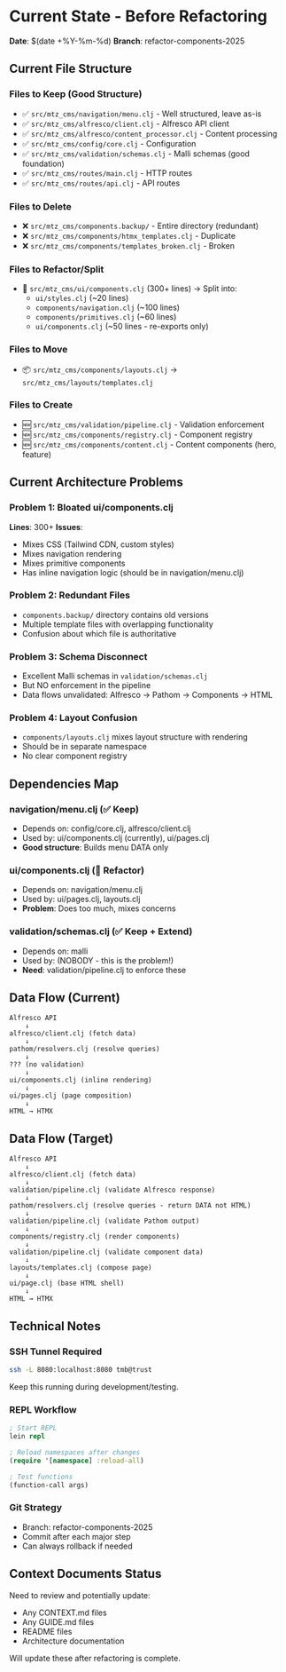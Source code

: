 # Current State - Before Refactoring

**Date**: $(date +%Y-%m-%d)
**Branch**: refactor-components-2025

## Current File Structure

### Files to Keep (Good Structure)
- ✅ `src/mtz_cms/navigation/menu.clj` - Well structured, leave as-is
- ✅ `src/mtz_cms/alfresco/client.clj` - Alfresco API client
- ✅ `src/mtz_cms/alfresco/content_processor.clj` - Content processing
- ✅ `src/mtz_cms/config/core.clj` - Configuration
- ✅ `src/mtz_cms/validation/schemas.clj` - Malli schemas (good foundation)
- ✅ `src/mtz_cms/routes/main.clj` - HTTP routes
- ✅ `src/mtz_cms/routes/api.clj` - API routes

### Files to Delete
- ❌ `src/mtz_cms/components.backup/` - Entire directory (redundant)
- ❌ `src/mtz_cms/components/htmx_templates.clj` - Duplicate
- ❌ `src/mtz_cms/components/templates_broken.clj` - Broken

### Files to Refactor/Split
- 🔄 `src/mtz_cms/ui/components.clj` (300+ lines) → Split into:
  - `ui/styles.clj` (~20 lines)
  - `components/navigation.clj` (~100 lines)
  - `components/primitives.clj` (~60 lines)
  - `ui/components.clj` (~50 lines - re-exports only)

### Files to Move
- 📦 `src/mtz_cms/components/layouts.clj` → `src/mtz_cms/layouts/templates.clj`

### Files to Create
- 🆕 `src/mtz_cms/validation/pipeline.clj` - Validation enforcement
- 🆕 `src/mtz_cms/components/registry.clj` - Component registry
- 🆕 `src/mtz_cms/components/content.clj` - Content components (hero, feature)

## Current Architecture Problems

### Problem 1: Bloated ui/components.clj
**Lines**: 300+
**Issues**: 
- Mixes CSS (Tailwind CDN, custom styles)
- Mixes navigation rendering
- Mixes primitive components
- Has inline navigation logic (should be in navigation/menu.clj)

### Problem 2: Redundant Files
- `components.backup/` directory contains old versions
- Multiple template files with overlapping functionality
- Confusion about which file is authoritative

### Problem 3: Schema Disconnect
- Excellent Malli schemas in `validation/schemas.clj`
- But NO enforcement in the pipeline
- Data flows unvalidated: Alfresco → Pathom → Components → HTML

### Problem 4: Layout Confusion
- `components/layouts.clj` mixes layout structure with rendering
- Should be in separate namespace
- No clear component registry

## Dependencies Map

### navigation/menu.clj (✅ Keep)
- Depends on: config/core.clj, alfresco/client.clj
- Used by: ui/components.clj (currently), ui/pages.clj
- **Good structure**: Builds menu DATA only

### ui/components.clj (🔄 Refactor)
- Depends on: navigation/menu.clj
- Used by: ui/pages.clj, layouts.clj
- **Problem**: Does too much, mixes concerns

### validation/schemas.clj (✅ Keep + Extend)
- Depends on: malli
- Used by: (NOBODY - this is the problem!)
- **Need**: validation/pipeline.clj to enforce these

## Data Flow (Current)

```
Alfresco API
    ↓
alfresco/client.clj (fetch data)
    ↓
pathom/resolvers.clj (resolve queries)
    ↓
??? (no validation)
    ↓
ui/components.clj (inline rendering)
    ↓
ui/pages.clj (page composition)
    ↓
HTML → HTMX
```

## Data Flow (Target)

```
Alfresco API
    ↓
alfresco/client.clj (fetch data)
    ↓
validation/pipeline.clj (validate Alfresco response)
    ↓
pathom/resolvers.clj (resolve queries - return DATA not HTML)
    ↓
validation/pipeline.clj (validate Pathom output)
    ↓
components/registry.clj (render components)
    ↓
validation/pipeline.clj (validate component data)
    ↓
layouts/templates.clj (compose page)
    ↓
ui/page.clj (base HTML shell)
    ↓
HTML → HTMX
```

## Technical Notes

### SSH Tunnel Required
```bash
ssh -L 8080:localhost:8080 tmb@trust
```
Keep this running during development/testing.

### REPL Workflow
```clojure
; Start REPL
lein repl

; Reload namespaces after changes
(require '[namespace] :reload-all)

; Test functions
(function-call args)
```

### Git Strategy
- Branch: refactor-components-2025
- Commit after each major step
- Can always rollback if needed

## Context Documents Status

Need to review and potentially update:
- Any CONTEXT.md files
- Any GUIDE.md files  
- README files
- Architecture documentation

Will update these after refactoring is complete.
